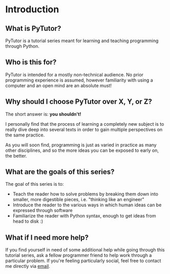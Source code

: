 # Introduction

## What is PyTutor?

PyTutor is a tutorial series meant for learning and teaching programming through Python.

## Who is this for?

PyTutor is intended for a mostly non-technical audience. No prior programming experience is assumed, however familiarity with using a computer and an open mind are an absolute must!

## Why should I choose PyTutor over X, Y, or Z?

The short answer is: **you shouldn't!**

I personally find that the process of learning a completely new subject is to really dive deep into several texts in order to gain multiple perspectives on the same practice.

As you will soon find, programming is just as varied in practice as many other disciplines, and so the more ideas you can be exposed to early on, the better.

## What are the goals of this series?

The goal of this series is to:


* Teach the reader how to solve problems by breaking them down into smaller, more digestible pieces, i.e. "thinking like an engineer"
* Introduce the reader to the various ways in which human ideas can be expressed through software
* Familiarize the reader with Python syntax, enough to get ideas from head to disk :)

## What if I need more help?

If you find yourself in need of some additional help while going through this tutorial series, ask a fellow programmer friend to help work through a particular problem. If you're feeling particularly social, feel free to contact me directly via [email](mailto:jeremyalucas@gmail.com).